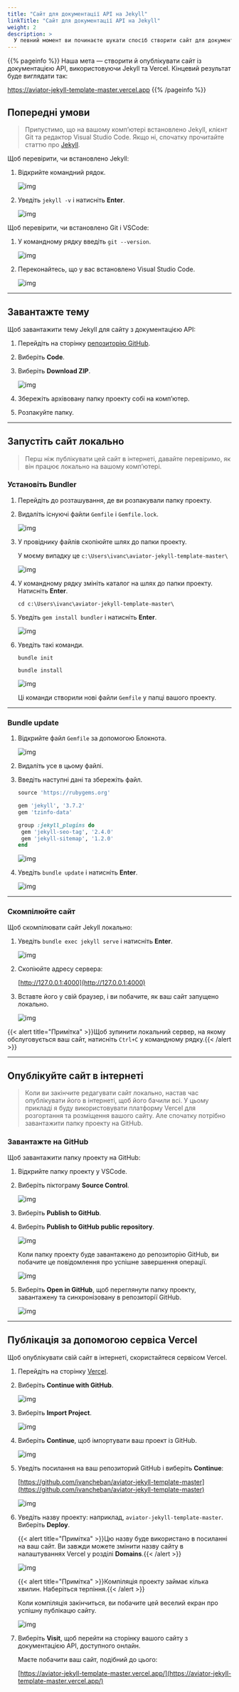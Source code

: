 ```yaml
---
title: "Сайт для документації API на Jekyll"
linkTitle: "Сайт для документації API на Jekyll"
weight: 2
description: >
  У певний момент ви починаєте шукати спосіб створити сайт для документації API. Так, усі ці ендпойнти API, виклики, запити та параметри, проілюстровані блоками коду. Том Джонсон у своєму посібнику [Documenting APIs](https://idratherbewriting.com/learnapidoc/) для технічних письменників згадує [тему Aviator](https://github.com/CloudCannon/aviator-jekyll-template) для Jekyll як приклад сайту для документації API. Опублікуємо цей сайт, дотримуючись інструкцій нижче.
---
```


{{% pageinfo %}}
Наша мета — створити й опублікувати сайт із документацією API, використовуючи Jekyll та Vercel. Кінцевий результат буде виглядати так:

https://aviator-jekyll-template-master.vercel.app
{{% /pageinfo %}}

## Попередні умови

> Припустимо, що на вашому комп’ютері встановлено Jekyll, клієнт Git та редактор Visual Studio Code. Якщо ні, спочатку прочитайте статтю про [Jekyll](https://docsy-site.netlify.app/docs/static-site-generators/jekyll/).

Щоб перевірити, чи встановлено Jekyll:

1. Відкрийте командний рядок.

    ![img](/docs/img/open-cmd.png)

2. Уведіть `jekyll -v` і натисніть **Enter**.

    ![img](/docs/img/jekyll-version.png)

Щоб перевірити, чи встановлено Git і VSCode:

1. У командному рядку введіть `git --version`.

    ![img](/docs/img/git-version.png)

2. Переконайтесь, що у вас встановлено Visual Studio Code.

    ![img](/docs/img/open-vscode.png)

---

## Завантажте тему

Щоб завантажити тему Jekyll для сайту з документацією API:

1. Перейдіть на сторінку [репозиторію GitHub](https://github.com/CloudCannon/aviator-jekyll-template).

2. Виберіть **Code**.

3. Виберіть **Download ZIP**.

    ![img](/docs/img/download-theme-aviator.png)

4. Збережіть архівовану папку проекту собі на комп’ютер.

5. Розпакуйте папку.

---

## Запустіть сайт локально

> Перш ніж публікувати цей сайт в інтернеті, давайте перевіримо, як він працює локально на вашому комп’ютері.

### Установіть Bundler

1. Перейдіть до розташування, де ви розпакували папку проекту.

2. Видаліть існуючі файли `Gemfile` і `Gemfile.lock`.

    ![img](/docs/img/delete-gemlock-files.png)

3. У провіднику файлів скопіюйте шлях до папки проекту.

    У моєму випадку це `c:\Users\ivanc\aviator-jekyll-template-master\`

    ![img](/docs/img/project-folder-path-aviator.png)

4. У командному рядку змініть каталог на шлях до папки проекту. Натисніть **Enter**.

    `cd c:\Users\ivanc\aviator-jekyll-template-master\`

5. Уведіть `gem install bundler` і натисніть **Enter**.

    ![img](/docs/img/gem-install-bundler-aviator.png)

6. Уведіть такі команди.

    ```
    bundle init

    bundle install

    ```

    ![img](/docs/img/bundle-init-bundle-install-aviator.png)

    Ці команди створили нові файли `Gemfile` у папці вашого проекту.

---

### Bundle update

1. Відкрийте файл `Gemfile` за допомогою Блокнота.

    ![img](/docs/img/gemfile-edit-aviator.png)

2. Видаліть усе в цьому файлі.

3. Введіть наступні дані та збережіть файл.

    ```ruby
    source 'https://rubygems.org'

    gem 'jekyll', '3.7.2'
    gem 'tzinfo-data'

    group :jekyll_plugins do
     gem 'jekyll-seo-tag', '2.4.0'
     gem 'jekyll-sitemap', '1.2.0'
    end
    ```

    ![img](/docs/img/gemfile-aviator.png)

4. Уведіть `bundle update` і натисніть **Enter**.

    ![img](/docs/img/bundle-update.png)

---

### Скомпілюйте сайт

Щоб скомпілювати сайт Jekyll локально:

1. Уведіть `bundle exec jekyll serve` і натисніть **Enter**.

    ![img](/docs/img/bundle-exec-jekyll-serve.png)

2. Скопіюйте адресу сервера:

    [http://127.0.0.1:4000](http://127.0.0.1:4000)

3. Вставте його у свій браузер, і ви побачите, як ваш сайт запущено локально.

    ![img](/docs/img/site-served-locally-aviator.png)

{{< alert title="Примітка" >}}Щоб зупинити локальний сервер, на якому обслуговується ваш сайт, натисніть `Ctrl+C` у командному рядку.{{< /alert >}}

---

## Опублікуйте сайт в інтернеті

> Коли ви закінчите редагувати сайт локально, настав час опублікувати його в інтернеті, щоб його бачили всі. У цьому прикладі я буду використовувати платформу Vercel для розгортання та розміщення вашого сайту. Але спочатку потрібно завантажити папку проекту на GitHub.

### Завантажте на GitHub

Щоб завантажити папку проекту на GitHub:

1. Відкрийте папку проекту у VSCode.

2. Виберіть піктограму **Source Control**.

    ![img](/docs/img/source-control.png)

3. Виберіть **Publish to GitHub**.

4. Виберіть **Publish to GitHub public repository**.

    ![img](/docs/img/publish-public-repo-aviator.png)

    Коли папку проекту буде завантажено до репозиторію GitHub, ви побачите це повідомлення про успішне завершення операції.

    ![img](/docs/img/git-publish-message.png)

5. Виберіть **Open in GitHub**, щоб переглянути папку проекту, завантажену та синхронізовану в репозиторії GitHub.

    ![img](/docs/img/github-repo-aviator.png)

---

## Публікація за допомогою сервіса Vercel

Щоб опублікувати свій сайт в інтернеті, скористайтеся сервісом Vercel.

1. Перейдіть на сторінку [Vercel](https://vercel.com/login).

2. Виберіть **Continue with GitHub**.

    ![img](/docs/img/vercel-login.png)

3. Виберіть **Import Project**.

    ![img](/docs/img/import-project.png)

4. Виберіть **Continue**, щоб імпортувати ваш проект із GitHub.

    ![img](/docs/img/import-git-repository.png)

5. Уведіть посилання на ваш репозиторий GitHub і виберіть **Continue**:

    [https://github.com/ivancheban/aviator-jekyll-template-master](https://github.com/ivancheban/aviator-jekyll-template-master)

    ![img](/docs/img/link-to-repo-aviator.png)

6. Уведіть назву проекту: наприклад, `aviator-jekyll-template-master`. Виберіть **Deploy**.

    {{< alert title="Примітка" >}}Цю назву буде використано в посиланні на ваш сайт. Ви завжди можете змінити назву сайту в налаштуваннях Vercel у розділі **Domains**.{{< /alert >}}
    
    ![img](/docs/img/deploy-project-aviator.png)

    {{< alert title="Примітка" >}}Компіляція проекту займає кілька хвилин. Наберіться терпіння.{{< /alert >}}

    Коли компіляція закінчиться, ви побачите цей веселий екран про успішну публікацю сайту.

    ![img](/docs/img/site-published.png)

7.	Виберіть **Visit**, щоб перейти на сторінку вашого сайту з документацією API, доступного онлайн.
    
    Маєте побачити ваш сайт, подібний до цього:

    [https://aviator-jekyll-template-master.vercel.app/](https://aviator-jekyll-template-master.vercel.app/)

